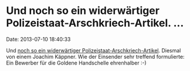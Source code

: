 Und noch so ein widerwärtiger Polizeistaat-Arschkriech-Artikel. \...
====================================================================

Date: 2013-07-10 18:40:33

Und [noch so ein widerwärtiger
Polizeistaat-Arschkriech-Artikel](http://sz.de/1.1717368). Diesmal von
einem Joachim Käppner. Wie der Einsender sehr treffend formulierte: Ein
Bewerber für die Goldene Handschelle ehrenhalber :-)
